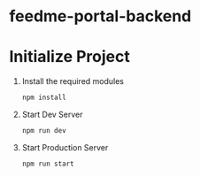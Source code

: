 # feedme-portal-backend

# Initialize Project

1. Install the required modules

   ```bash
   npm install
   ```

2. Start Dev Server

   ```bash
   npm run dev
   ```

3. Start Production Server

   ```bash
   npm run start
   ```
